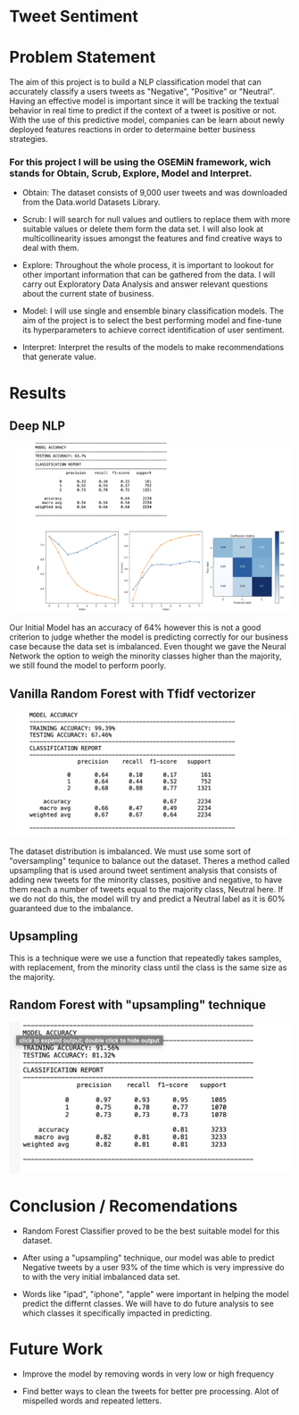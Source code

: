 # Tweet Sentiment

# Problem Statement

The aim of this project is to build a NLP classification model that can accurately classify a users tweets as "Negative", "Positive" or "Neutral". Having an effective model is important since it will be tracking the textual behavior in real time to predict if the context of a tweet is positive or not. With the use of this predictive model, companies can be learn about newly deployed features reactions in order to determaine better business strategies.



### For this project I will be using the OSEMiN framework, wich stands for Obtain, Scrub, Explore, Model and Interpret. 

* Obtain: The dataset consists of 9,000 user tweets and was downloaded from the Data.world Datasets Library.

* Scrub: I will search for null values and outliers to replace them with more suitable values or delete them form the data set. I will also look at multicollinearity issues amongst the features and find creative ways to deal with them.

* Explore: Throughout the whole process, it is important to lookout for other important information that can be gathered from the data. I will carry out Exploratory Data Analysis and answer relevant questions about the current state of business.

* Model: I will use single and ensemble binary classification models. The aim of the project is to select the best performing model and fine-tune its hyperparameters to achieve correct identification of user sentiment.

* Interpret: Interpret the results of the models to make recommendations that generate value.



# Results

## Deep NLP

<img src='https://raw.githubusercontent.com/phillipojo24/Mod-4-project/master/Screen%20Shot%202021-02-01%20at%209.03.31%20PM.png'>

Our Initial Model has an accuracy of 64% however this is not a good criterion to judge whether the model is predicting correctly for our business case because the data set is imbalanced. Even thought we gave the Neural Network the option to weigh the minority classes higher than the majority, we still found the model to perform poorly.

## Vanilla Random Forest with Tfidf vectorizer

<img src='https://raw.githubusercontent.com/phillipojo24/Mod-4-project/master/Screen%20Shot%202021-02-01%20at%209.05.00%20PM.png'>

The dataset distribution is imbalanced. We must use some sort of "oversampling" tequnice to balance out the dataset. Theres a method called upsampling that is used around tweet sentiment analysis that consists of adding new tweets for the minority classes, positive and negative, to have them reach a number of tweets equal to the majority class, Neutral here. If we do not do this, the model will try and predict a Neutral label as it is 60% guaranteed due to the imbalance.

## Upsampling

This is a technique were we use a function that repeatedly takes samples, with replacement, from the minority class until the class is the same size as the majority.

## Random Forest with "upsampling" technique

<img src='https://raw.githubusercontent.com/phillipojo24/Mod-4-project/master/Screen%20Shot%202021-02-01%20at%209.05.16%20PM.png'>

# Conclusion / Recomendations

* Random Forest Classifier proved to be the best suitable model for this dataset.

* After using a "upsampling" technique, our model was able to predict Negative tweets by a user 93% of the time which is very impressive do to with the very initial imbalanced data set.

* Words like "ipad", "iphone", "apple" were important in helping the model predict the differnt classes. We will have to do future analysis to see which classes it specifically impacted in predicting.

# Future Work

   * Improve the model by removing words in very low or high frequency

   * Find better ways to clean the tweets for better pre processing. Alot of mispelled words and repeated letters.


```python

```
